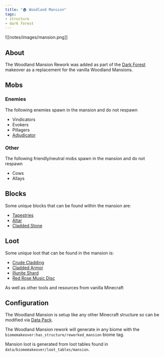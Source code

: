 ```yaml
---
title: "🏠 Woodland Mansion"
tags:
- structure
- dark forest
---
```


![[notes/images/mansion.png]]

## About

The Woodland Mansion Rework was added as part of the [Dark Forest](notes/makeover/dark_forest) makeover as a replacement for the vanilla Woodland Mansions.

## Mobs

### Enemies
The following enemies spawn in the mansion and do not respawn
- Vindicators
- Evokers
- Pillagers
- [Adjudicator](notes/mob/adjudicator)

### Other
The following friendly/neutral mobs spawn in the mansion and do not respawn
- Cows
- Allays

## Blocks
Some unique blocks that can be found within the mansion are:
- [Tapestries](notes/block/tapestries)
- [Altar](notes/block/altar)
- [Cladded Stone](notes/block/cladded_stone)

## Loot
Some unique loot that can be found in the mansion is:
- [Crude Cladding](notes/item/crude_cladding)
- [Cladded Armor](notes/item/cladded_armor)
- [Illunite Shard](notes/item/illunite_shard)
- [Red Rose Music Disc](notes/item/discs#dark-forest)

As well as other tools and resources from vanilla Minecraft

## Configuration

The Woodland Mansion is setup like any other Minecraft structure so can be modified via [Data Pack](notes/config/datapack). 

The Woodland Mansion rework will generate in any biome with the `biomemakeover:has_structure/reworked_mansion` biome tag.

Mansion loot is generated from loot tables found in `data/biomemakeover/loot_tables/mansion`.